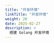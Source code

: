 ```yaml
---
title: "开发环境"
linkTitle: "开发环境"
weight: 20
date: 2025-02-27
description: >
  搭建 Golang 开发环境
---
```




